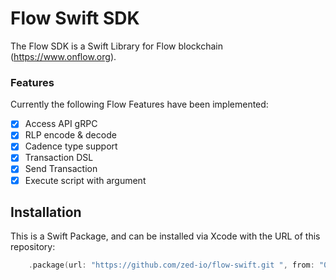 # Flow Swift SDK
The Flow SDK is a Swift Library for Flow blockchain (https://www.onflow.org). 

### Features

Currently the following Flow Features have been implemented:

- [x] Access API gRPC
- [x] RLP encode & decode
- [x] Cadence type support
- [x] Transaction DSL
- [x] Send Transaction
- [x] Execute script with argument

## Installation

This is a Swift Package, and can be installed via Xcode with the URL of this repository:

```swift
    .package(url: "https://github.com/zed-io/flow-swift.git ", from: "0.0.3-beta") 
```
